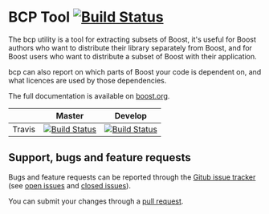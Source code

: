 BCP Tool [![Build Status](https://travis-ci.org/boostorg/bcp.svg?branch=develop)](https://travis-ci.org/boostorg/bcp)
==================

The bcp utility is a tool for extracting subsets of Boost, it's useful for Boost authors who want to distribute
their library separately from Boost, and for Boost users who want to distribute a subset of Boost with their application.

bcp can also report on which parts of Boost your code is dependent on, and what licences are used by those dependencies.

The full documentation is available on [boost.org](http://www.boost.org/doc/libs/release/tools/bcp).

|                  |  Master  |   Develop   |
|------------------|----------|-------------|
| Travis           | [![Build Status](https://travis-ci.org/boostorg/bcp.svg?branch=master)](https://travis-ci.org/boostorg/bcp)  |  [![Build Status](https://travis-ci.org/boostorg/bcp.svg)](https://travis-ci.org/boostorg/bcp) |



## Support, bugs and feature requests ##

Bugs and feature requests can be reported through the [Gitub issue tracker](https://github.com/boostorg/bcp/issues)
(see [open issues](https://github.com/boostorg/bcp/issues) and
[closed issues](https://github.com/boostorg/bcp/issues?utf8=%E2%9C%93&q=is%3Aissue+is%3Aclosed)).

You can submit your changes through a [pull request](https://github.com/boostorg/bcp/pulls).
